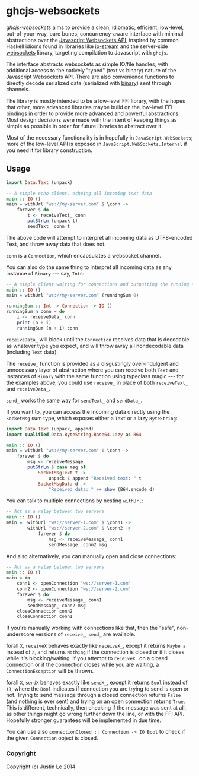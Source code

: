 ghcjs-websockets
================

*ghcjs-websockets* aims to provide a clean, idiomatic, efficient, low-level,
out-of-your-way, bare bones, concurrency-aware interface with minimal
abstractions over the [Javascript Websockets API][jsapi], inspired by common
Haskell idioms found in libraries like [io-stream][] and the server-side
[websockets][] library, targeting compilation to Javascript with `ghcjs`.

The interface abstracts websockets as simple IO/file handles, with additional
access to the natively "typed" (text vs binary) nature of the Javascript
Websockets API.  There are also convenience functions to directly decode
serialized data (serialized with [binary][]) sent through channels.

The library is mostly intended to be a low-level FFI library, with the hopes
that other, more advanced libraries maybe build on the low-level FFI bindings
in order to provide more advanced and powerful abstractions.  Most design
decisions were made with the intent of keeping things as simple as possible in
order for future libraries to abstract over it.

Most of the necessary functionality is in hopefully in
`JavaScript.WebSockets`; more of the low-level API is exposed in
`JavaScript.WebSockets.Internal` if you need it for library construction.

[jsapi]: http://www.w3.org/TR/websockets/
[io-stream]: http://hackage.haskell.org/package/io-streams
[websockets]: http://hackage.haskell.org/package/websockets
[binary]: http://hackage.haskell.org/package/binary

Usage
-----

```haskell
import Data.Text (unpack)

-- A simple echo client, echoing all incoming text data
main :: IO ()
main = withUrl "ws://my-server.com" $ \conn ->
    forever $ do
        t <- receiveText_ conn
        putStrLn (unpack t)
        sendText_ conn t
```

The above code will attempt to interpret all incoming data as UTF8-encoded
Text, and throw away data that does not.

`conn` is a `Connection`, which encapsulates a websocket channel.

You can also do the same thing to interpret all incoming data as any instance
of `Binary` --- say, `Int`s:

```haskell
-- A simple client waiting for connections and outputting the running sum
main :: IO ()
main = withUrl "ws://my-server.com" (runningSum 0)

runningSum :: Int -> Connection -> IO ()
runningSum n conn = do
    i <- receiveData_ conn
    print (n + i)
    runningSum (n + i) conn
```

`receiveData_` will block until the `Connection` receives data that is
decodable as whatever type you expect, and will throw away all nondecodable
data (including `Text` data).

The `receive_` function is provided as a disgustingly over-indulgent and
unnecessary layer of abstraction where you can receive both `Text` and
instances of `Binary` with the same function using typeclass magic --- for the
examples above, you could use `receive_` in place of both `receiveText_` and
`receiveData_`.

`send_` works the same way for `sendText_` and `sendData_`.

If you want to, you can access the incoming data directly using the
`SocketMsg` sum type, which exposes either a `Text` or a lazy `ByteString`:

```haskell
import Data.Text (unpack, append)
import qualified Data.ByteString.Base64.Lazy as B64

main :: IO ()
main = withUrl "ws://my-server.com" $ \conn ->
    forever $ do
        msg <- receiveMessage_
        putStrLn $ case msg of
            SocketMsgText t ->
                unpack $ append "Received text: " t
            SocketMsgData d ->
                "Received data: " ++ show (B64.encode d)
```

You can talk to multiple connections by nesting `withUrl`:

```haskell
-- Act as a relay between two servers
main :: IO ()
main =  withUrl "ws://server-1.com" $ \conn1 ->
        withUrl "ws://server-2.com" $ \conn2 ->
            forever $ do
                msg <- receiveMessage_ conn1
                sendMessage_ conn2 msg
```

And also alternatively, you can manually open and close connections:

```haskell
-- Act as a relay between two servers
main :: IO ()
main = do
    conn1 <- openConnection "ws://server-1.com"
    conn2 <- openConnection "ws://server-2.com"
    forever $ do
        msg <- receiveMessage_ conn1
        sendMessage_ conn2 msg
    closeConnection conn2
    closeConnection conn1
```

If you're manually working with connections like that, then the "safe",
non-underscore versions of `receive_`, `send_` are available.

forall `X`, `receiveX` behaves exactly like `receiveX_`, except it returns
`Maybe a` instead of `a`, and returns `Nothing` if the connection is closed or
if it closes while it's blocking/waiting.  If you attempt to `receiveX_` on a
closed connection or if the connection closes while you are waiting, a
`ConnectionException` will be thrown.

forall `X`, `sendX` behaves exactly like `sendX_`, except it returns `Bool`
instead of `()`, where the `Bool` indicates if connection you are trying to
send is open or not.  Trying to send message through a closed connection
returns `False` (and nothing is ever sent) and trying on an open connection
returns `True`.  This is different, technically, then checking if the message
was sent at all, as other things might go wrong further down the line, or with
the FFI API.  Hopefully stronger guarantees will be implemented in due time.

You can use also `connectionClosed :: Connection -> IO Bool` to check if the
given `Connection` object is closed.

### Copyright

Copyright (c) Justin Le 2014

